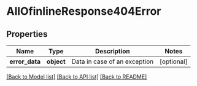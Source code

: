 # AllOfinlineResponse404Error

## Properties
Name | Type | Description | Notes
------------ | ------------- | ------------- | -------------
**error_data** | **object** | Data in case of an exception | [optional] 

[[Back to Model list]](../../README.md#documentation-for-models) [[Back to API list]](../../README.md#documentation-for-api-endpoints) [[Back to README]](../../README.md)

